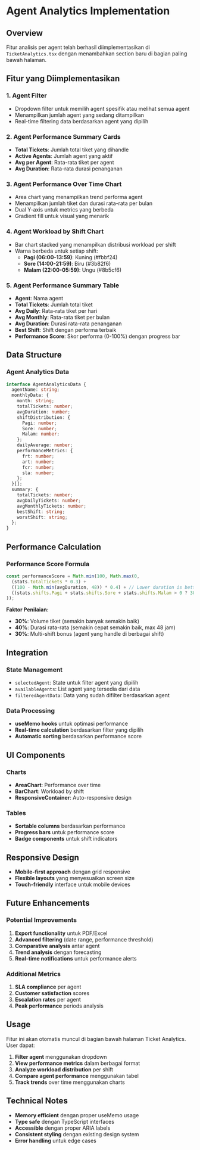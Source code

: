 # Agent Analytics Implementation

## Overview
Fitur analisis per agent telah berhasil diimplementasikan di `TicketAnalytics.tsx` dengan menambahkan section baru di bagian paling bawah halaman.

## Fitur yang Diimplementasikan

### 1. **Agent Filter**
- Dropdown filter untuk memilih agent spesifik atau melihat semua agent
- Menampilkan jumlah agent yang sedang ditampilkan
- Real-time filtering data berdasarkan agent yang dipilih

### 2. **Agent Performance Summary Cards**
- **Total Tickets**: Jumlah total tiket yang dihandle
- **Active Agents**: Jumlah agent yang aktif
- **Avg per Agent**: Rata-rata tiket per agent
- **Avg Duration**: Rata-rata durasi penanganan

### 3. **Agent Performance Over Time Chart**
- Area chart yang menampilkan trend performa agent
- Menampilkan jumlah tiket dan durasi rata-rata per bulan
- Dual Y-axis untuk metrics yang berbeda
- Gradient fill untuk visual yang menarik

### 4. **Agent Workload by Shift Chart**
- Bar chart stacked yang menampilkan distribusi workload per shift
- Warna berbeda untuk setiap shift:
  - **Pagi (06:00-13:59)**: Kuning (#fbbf24)
  - **Sore (14:00-21:59)**: Biru (#3b82f6)  
  - **Malam (22:00-05:59)**: Ungu (#8b5cf6)

### 5. **Agent Performance Summary Table**
- **Agent**: Nama agent
- **Total Tickets**: Jumlah total tiket
- **Avg Daily**: Rata-rata tiket per hari
- **Avg Monthly**: Rata-rata tiket per bulan
- **Avg Duration**: Durasi rata-rata penanganan
- **Best Shift**: Shift dengan performa terbaik
- **Performance Score**: Skor performa (0-100%) dengan progress bar

## Data Structure

### Agent Analytics Data
```typescript
interface AgentAnalyticsData {
  agentName: string;
  monthlyData: {
    month: string;
    totalTickets: number;
    avgDuration: number;
    shiftDistribution: {
      Pagi: number;
      Sore: number; 
      Malam: number;
    };
    dailyAverage: number;
    performanceMetrics: {
      frt: number;
      art: number;
      fcr: number;
      sla: number;
    };
  }[];
  summary: {
    totalTickets: number;
    avgDailyTickets: number;
    avgMonthlyTickets: number;
    bestShift: string;
    worstShift: string;
  };
}
```

## Performance Calculation

### Performance Score Formula
```typescript
const performanceScore = Math.min(100, Math.max(0, 
  (stats.totalTickets * 0.3) + 
  ((100 - Math.min(avgDuration, 48)) * 0.4) + // Lower duration is better
  ((stats.shifts.Pagi + stats.shifts.Sore + stats.shifts.Malam > 0 ? 30 : 0) * 0.3) // Bonus for multi-shift
));
```

**Faktor Penilaian:**
- **30%**: Volume tiket (semakin banyak semakin baik)
- **40%**: Durasi rata-rata (semakin cepat semakin baik, max 48 jam)
- **30%**: Multi-shift bonus (agent yang handle di berbagai shift)

## Integration

### State Management
- `selectedAgent`: State untuk filter agent yang dipilih
- `availableAgents`: List agent yang tersedia dari data
- `filteredAgentData`: Data yang sudah difilter berdasarkan agent

### Data Processing
- **useMemo hooks** untuk optimasi performance
- **Real-time calculation** berdasarkan filter yang dipilih
- **Automatic sorting** berdasarkan performance score

## UI Components

### Charts
- **AreaChart**: Performance over time
- **BarChart**: Workload by shift
- **ResponsiveContainer**: Auto-responsive design

### Tables
- **Sortable columns** berdasarkan performance
- **Progress bars** untuk performance score
- **Badge components** untuk shift indicators

## Responsive Design
- **Mobile-first approach** dengan grid responsive
- **Flexible layouts** yang menyesuaikan screen size
- **Touch-friendly** interface untuk mobile devices

## Future Enhancements

### Potential Improvements
1. **Export functionality** untuk PDF/Excel
2. **Advanced filtering** (date range, performance threshold)
3. **Comparative analysis** antar agent
4. **Trend analysis** dengan forecasting
5. **Real-time notifications** untuk performance alerts

### Additional Metrics
1. **SLA compliance** per agent
2. **Customer satisfaction** scores
3. **Escalation rates** per agent
4. **Peak performance** periods analysis

## Usage

Fitur ini akan otomatis muncul di bagian bawah halaman Ticket Analytics. User dapat:

1. **Filter agent** menggunakan dropdown
2. **View performance metrics** dalam berbagai format
3. **Analyze workload distribution** per shift
4. **Compare agent performance** menggunakan tabel
5. **Track trends** over time menggunakan charts

## Technical Notes

- **Memory efficient** dengan proper useMemo usage
- **Type safe** dengan TypeScript interfaces
- **Accessible** dengan proper ARIA labels
- **Consistent styling** dengan existing design system
- **Error handling** untuk edge cases
